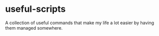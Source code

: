 # useful-scripts
A collection of useful commands that make my life a lot easier by having them managed somewhere. 
